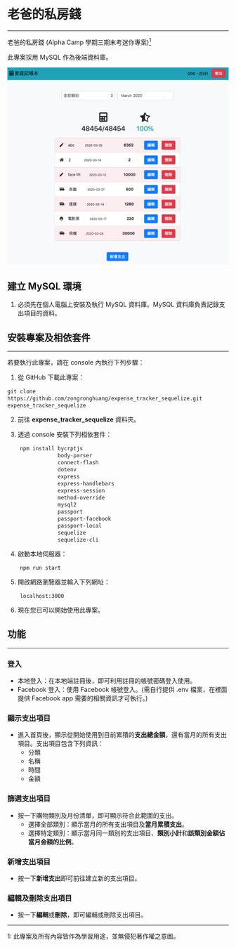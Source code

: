 # 老爸的私房錢
---
老爸的私房錢 (Alpha Camp 學期三期末考迷你專案)[<sup>1</sup>](#1)

此專案採用 MySQL 作為後端資料庫。

![Demo](/Demo.png)


## 建立 MySQL 環境
1. 必須先在個人電腦上安裝及執行 MySQL 資料庫。MySQL 資料庫負責記錄支出項目的資料。

## 安裝專案及相依套件
---
若要執行此專案，請在 console 內執行下列步驟：

1. 從 GitHub 下載此專案：
```
git clone https://github.com/zongronghuang/expense_tracker_sequelize.git expense_tracker_sequelize
``` 
2. 前往 **expense_tracker_sequelize** 資料夾。

3. 透過 console 安裝下列相依套件：
```
    npm install bycrptjs
                body-parser 
                connect-flash 
                dotenv
                express 
                express-handlebars 
                express-session
                method-override 
                mysql2
                passport 
                passport-facebook
                passport-local  
                sequelize
                sequelize-cli
```

4. 啟動本地伺服器：
```
    npm run start
```

5. 開啟網路瀏覽器並輸入下列網址：
```
    localhost:3000
```

6. 現在您已可以開始使用此專案。

## 功能
---

### 登入
* 本地登入：在本地端註冊後，即可利用註冊的帳號密碼登入使用。
* Facebook 登入：使用 Facebook 帳號登入。(需自行提供 .env 檔案，在裡面提供 Facebook app 需要的相關資訊才可執行。)

### 顯示支出項目
* 進入首頁後，顯示從開始使用到目前累積的**支出總金額**，還有當月的所有支出項目。支出項目包含下列資訊：
    * 分類
    * 名稱
    * 時間
    * 金額

### 篩選支出項目
* 按一下購物類別及月份清單，即可顯示符合此範圍的支出。
    * 選擇全部類別：顯示當月的所有支出項目及**當月累積支出**。
    * 選擇特定類別：顯示當月同一類別的支出項目、**類別小計**和**該類別金額佔當月金額的比例**。

### 新增支出項目
* 按一下**新增支出**即可前往建立新的支出項目。

### 編輯及刪除支出項目
* 按一下**編輯**或**刪除**，即可編輯或刪除支出項目。

---
<a class="anchor" id="1">1</a>: 此專案及所有內容皆作為學習用途，並無侵犯著作權之意圖。